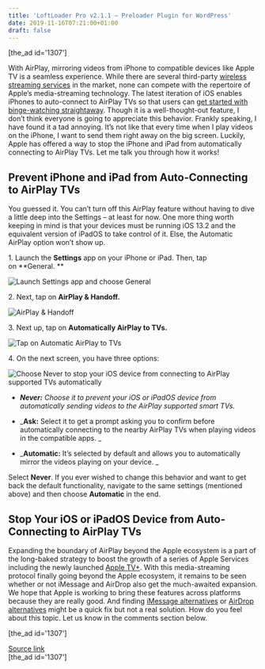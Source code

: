 ```yaml
---
title: 'LoftLoader Pro v2.1.1 – Preloader Plugin for WordPress'
date: 2019-11-16T07:21:00+01:00
draft: false
---
```


\[the\_ad id='1307'\]  
  

  

With AirPlay, mirroring videos from iPhone to compatible devices like Apple TV is a seamless experience. While there are several third-party [wireless streaming services](https://beebom.com/airplay-alternatives-windows/) in the market, none can compete with the repertoire of Apple’s media-streaming technology. The latest iteration of iOS enables iPhones to auto-connect to AirPlay TVs so that users can [get started with binge-watching straightaway](https://beebom.com/best-netflix-originals/). Though it is a well-thought-out feature, I don’t think everyone is going to appreciate this behavior. Frankly speaking, I have found it a tad annoying. It’s not like that every time when I play videos on the iPhone, I want to send them right away on the big screen. Luckily, Apple has offered a way to stop the iPhone and iPad from automatically connecting to AirPlay TVs. Let me talk you through how it works!  

Prevent iPhone and iPad from Auto-Connecting to AirPlay TVs
-----------------------------------------------------------

  

You guessed it. You can’t turn off this AirPlay feature without having to dive a little deep into the Settings – at least for now. One more thing worth keeping in mind is that your devices must be running iOS 13.2 and the equivalent version of iPadOS to take control of it. Else, the Automatic AirPlay option won’t show up.  

1\. Launch the **Settings** app on your iPhone or iPad. Then, tap on **General. **  

![Launch Settings app and choose General](https://beebom.com/wp-content/uploads/2019/11/Launch-Settings-app-and-choose-General.jpg)

2\. Next, tap on **AirPlay & Handoff.**  

![AirPlay & Handoff](https://beebom.com/wp-content/uploads/2019/11/AirPlay-Handoff.jpg)

3\. Next up, tap on **Automatically AirPlay to TVs.**  

![Tap on Automatic AirPlay to TVs](https://beebom.com/wp-content/uploads/2019/11/Tap-on-Automatic-AirPlay-to-TVs.jpg)

4\. On the next screen, you have three options:

  
  

  

![Choose Never to stop your iOS device from connecting to AirPlay supported TVs automatically](https://beebom.com/wp-content/uploads/2019/11/Choose-Never-to-stop-your-iOS-device-from-connecting-to-AirPlay-supported-TVs-automatically.jpg)

*   _**Never:** Choose it to prevent your iOS or iPadOS device from automatically sending videos to the AirPlay supported smart TVs._
  
*   _**Ask:** Select it to get a prompt asking you to confirm before automatically connecting to the nearby AirPlay TVs when playing videos in the compatible apps. _
  
*   _**Automatic:** It’s selected by default and allows you to automatically mirror the videos playing on your device. _
  

Select **Never**. If you ever wished to change this behavior and want to get back the default functionality, navigate to the same settings (mentioned above) and then choose **Automatic** in the end.  

Stop Your iOS or iPadOS Device from Auto-Connecting to AirPlay TVs
------------------------------------------------------------------

  

Expanding the boundary of AirPlay beyond the Apple ecosystem is a part of the long-baked strategy to boost the growth of a series of Apple Services including the newly launched [Apple TV+](https://beebom.com/apple-tv-plus-complete-show-movies-list/). With this media-streaming protocol finally going beyond the Apple ecosystem, it remains to be seen whether or not iMessage and AirDrop also get the much-awaited expansion. We hope that Apple is working to bring these features across platforms because they are really good. And finding [iMessage alternatives](https://beebom.com/imessage-alternatives-android/) or [AirDrop alternatives](https://beebom.com/airdrop-alternatives-windows-share-files-easily/) might be a quick fix but not a real solution. How do you feel about this topic. Let us know in the comments section below.  

  
  
\[the\_ad id='1307'\]  
  
[Source link](https://beebom.com/how-stop-iphone-ipad-automatically-connecting-airplay-tvs/)  
\[the\_ad id='1307'\]